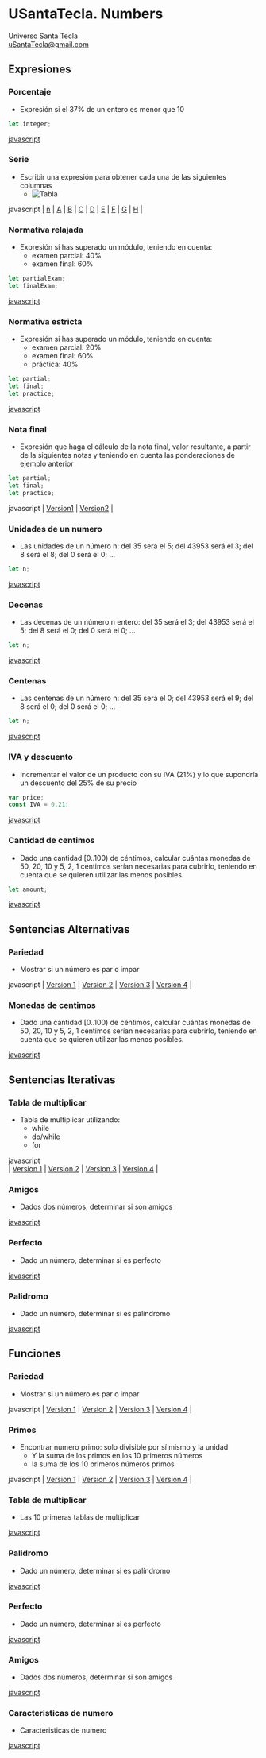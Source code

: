 # USantaTecla. Numbers
Universo Santa Tecla  
[uSantaTecla@gmail.com](mailto:uSantaTecla@gmail.com) 

## Expresiones
### Porcentaje

* Expresión si el 37% de un entero es menor que 10

```javascript
let integer;
```

[javascript](https://github.com/USantaTecla-domain-numbers/javascript/blob/master/percentage/logic.js)

### Serie

* Escribir  una expresión para obtener cada una de las siguientes columnas
   * ![Tabla](https://github.com/USantaTecla-mathematics/requirements/blob/master/docs/images/Tabla.png)

javascript
|
[n](https://github.com/USantaTecla-mathematics/javascript/blob/master/expresiones/Tabla-n/Tabla-n.js)
|
[A](https://github.com/USantaTecla-mathematics/javascript/blob/master/expresiones/Tabla-A/Tabla-A.js)
|
[B](https://github.com/USantaTecla-mathematics/javascript/blob/master/expresiones/Tabla-B/Tabla-B.js)
|
[C](https://github.com/USantaTecla-mathematics/javascript/blob/master/expresiones/Tabla-C/Tabla-C.js)
|
[D](https://github.com/USantaTecla-mathematics/javascript/blob/master/expresiones/Tabla-D/Tabla-D.js)
|
[E](https://github.com/USantaTecla-mathematics/javascript/blob/master/expresiones/Tabla-E/Tabla-E.js)
|
[F](https://github.com/USantaTecla-mathematics/javascript/blob/master/expresiones/Tabla-F/Tabla-F.js)
|
[G](https://github.com/USantaTecla-mathematics/javascript/blob/master/expresiones/Tabla-G/Tabla-G.js)
|
[H](https://github.com/USantaTecla-mathematics/javascript/blob/master/expresiones/Tabla-H/Tabla-H.js)
|

### Normativa relajada

* Expresión si has superado un módulo, teniendo en cuenta:
  * examen parcial: 40%
  * examen final: 60%

```javascript
let partialExam;
let finalExam;
```

[javascript](https://github.com/USantaTecla-mathematics/javascript/blob/master/expresiones/Aprobado%20con%20normativa%20relajada/Aprobado%20con%20normativa%20relajada.js)

### Normativa estricta

* Expresión si has superado un módulo, teniendo en cuenta:
  * examen parcial: 20%
  * examen final: 60%
  * práctica: 40%

```javascript
let partial;
let final;
let practice;
```

[javascript](https://github.com/USantaTecla-mathematics/javascript/blob/master/expresiones/Aprobado%20con%20normativa%20estricta/Aprobado%20con%20normativa%20estricta.js)

### Nota final

* Expresión que haga el cálculo de la nota final, valor resultante, a partir de la siguientes notas y teniendo en cuenta las ponderaciones de ejemplo anterior

```javascript
let partial;
let final;
let practice;
```


javascript
|
[Version1](https://github.com/USantaTecla-mathematics/javascript/blob/master/expresiones/Nota%20final.%20Version1/Nota%20final.%20Version1.js)
|
[Version2](https://github.com/USantaTecla-mathematics/javascript/blob/master/expresiones/Nota%20final.%20Version2/Nota%20final.%20Version2.js)
|

### Unidades de un numero

* Las unidades de un número n: del 35 será el 5; del 43953 será el 3; del 8 será el 8; del 0 será el 0; ...

```javascript
let n;
```

[javascript](https://github.com/USantaTecla-mathematics/javascript/blob/master/expresiones/Unidades%20de%20un%20n%C3%BAmero/Unidades%20de%20un%20numero.js)

### Decenas

* Las decenas de un número n entero: del 35 será el 3; del 43953 será el 5; del 8 será el 0; del 0 será el 0; ...

```javascript
let n;
```

[javascript](https://github.com/USantaTecla-mathematics/javascript/blob/master/expresiones/Decenas%20de%20un%20numero/Decenas%20de%20un%20numero.js)

### Centenas

* Las centenas de un número n: del 35 será el 0; del 43953 será el 9; del 8 será el 0;  del 0 será el 0; ...

```javascript
let n;
```

[javascript](https://github.com/USantaTecla-mathematics/javascript/blob/master/expresiones/Centenas%20de%20un%20n%C3%BAmero/Centenas%20de%20un%20numero.js)

### IVA y descuento

* Incrementar el valor de un producto con su IVA (21%) y lo que supondría un descuento del 25% de su precio

```javascript
var price;
const IVA = 0.21;
```

[javascript](https://github.com/USantaTecla-mathematics/javascript/blob/master/expresiones/IVA%20y%20descuento/IVA%20y%20descuento.js)

### Cantidad de centimos

* Dado una cantidad [0..100) de céntimos, calcular cuántas monedas de 50, 20, 10 y 5, 2, 1 céntimos serían necesarias para cubrirlo, teniendo en cuenta que se quieren utilizar las menos posibles.

```javascript
let amount;
```

[javascript](https://github.com/USantaTecla-mathematics/javascript/blob/master/expresiones/Cantidad%20de%20centimos%20necesarios/Cantidad%20de%20centimos%20necesarios.js)

## Sentencias Alternativas

### Pariedad

* Mostrar si un número es par o impar


javascript
|
[Version 1](https://github.com/USantaTecla-mathematics/javascript/blob/master/sentenciasAlternativas/Pariedad.%20Version1/Pariedad.%20Version1.js)
|
[Version 2](https://github.com/USantaTecla-mathematics/javascript/blob/master/sentenciasAlternativas/Pariedad.%20Version2/Pariedad.%20Version2.js)
|
[Version 3](https://github.com/USantaTecla-mathematics/javascript/blob/master/sentenciasAlternativas/Pariedad.%20Version3/Pariedad.%20Version3.js)
|
[Version 4](https://github.com/USantaTecla-mathematics/javascript/blob/master/sentenciasAlternativas/Pariedad.%20Version4/Pariedad.%20Version4.js)
|

### Monedas de centimos

* Dado una cantidad [0..100) de céntimos, calcular cuántas monedas de 50, 20, 10 y 5, 2, 1 céntimos serían necesarias para cubrirlo, teniendo en cuenta que se quieren utilizar las menos posibles.

[javascript](https://github.com/USantaTecla-mathematics/javascript/blob/master/sentenciasAlternativas/Monedas%20de%20centimos/Monedas%20de%20centimos.js)


## Sentencias Iterativas

### Tabla de multiplicar

* Tabla de multiplicar utilizando:
    * while
    * do/while
    * for


javascript    
|
[Version 1](https://github.com/USantaTecla-mathematics/javascript/blob/master/sentenciasIterativas/Tabla%20de%20multiplicar.%20Version1/Tabla%20de%20multiplicar.%20Version1.js)
|
[Version 2](https://github.com/USantaTecla-mathematics/javascript/blob/master/sentenciasIterativas/Tabla%20de%20multiplicar.%20Version2/Tabla%20de%20multiplicar.%20Version2.js)
|
[Version 3](https://github.com/USantaTecla-mathematics/javascript/blob/master/sentenciasIterativas/Tabla%20de%20multiplicar.%20Version3/Tabla%20de%20multiplicar.%20Version3.js)
|
[Version 4](https://github.com/USantaTecla-mathematics/javascript/blob/master/sentenciasIterativas/Tabla%20de%20multiplicar.%20Version4/Tabla%20de%20multiplicar.%20Version4.js)
|
### Amigos

* Dados dos números, determinar si son amigos

[javascript](https://github.com/USantaTecla-mathematics/javascript/blob/master/sentenciasIterativas/Si%20son%20amigos/Si%20son%20amigos.js)

### Perfecto

* Dado un número, determinar si es perfecto

[javascript](https://github.com/USantaTecla-mathematics/javascript/blob/master/sentenciasIterativas/Si%20es%20perfecto/Si%20es%20perfecto.js)

### Palidromo

* Dado un número, determinar si es palíndromo

[javascript](https://github.com/USantaTecla-mathematics/javascript/blob/master/sentenciasIterativas/Si%20es%20pal%C3%ADdromo/Si%20es%20palidromo.js)

## Funciones

### Pariedad

* Mostrar si un número es par o impar


javascript
|
[Version 1](https://github.com/USantaTecla-mathematics/javascript/blob/master/funciones/Pariedad.%20Version1/Pariedad.%20Version1.js)
|
[Version 2](https://github.com/USantaTecla-mathematics/javascript/blob/master/funciones/Pariedad.%20Version2/Pariedad.%20Version2.js)
|
[Version 3](https://github.com/USantaTecla-mathematics/javascript/blob/master/funciones/Pariedad.%20Version3/Pariedad.%20Version3.js)
|
[Version 4](https://github.com/USantaTecla-mathematics/javascript/blob/master/funciones/Pariedad.%20Version4/Pariedad.%20Version4.js)
|

### Primos

* Encontrar numero primo: solo divisible por sí mismo y la unidad
   * Y la suma de los primos en los 10 primeros números
   * la suma de los 10 primeros números primos


javascript
|
[Version 1](https://github.com/USantaTecla-mathematics/javascript/blob/master/funciones/Numero%20primo.%20Version1/Numero%20primo.%20Version1.js)
|
[ Version 2](https://github.com/USantaTecla-mathematics/javascript/blob/master/funciones/Numero%20primo.%20Version2/Numero%20primo.%20Version2.js)
|
[Version 3](https://github.com/USantaTecla-mathematics/javascript/blob/master/funciones/Numero%20primo.%20Version3/Numero%20primos.%20Version3.js)
|
[Version 4](https://github.com/USantaTecla-mathematics/javascript/blob/master/funciones/Numero%20primo.%20Version4/Numero%20primo.%20Version4.js)
|

### Tabla de multiplicar

* Las 10 primeras tablas de multiplicar

[javascript](https://github.com/USantaTecla-mathematics/javascript/blob/master/funciones/Tabla%20de%20multiplicar/Tabla%20de%20multiplicar.js)

### Palidromo

* Dado un número, determinar si es palíndromo

[javascript](https://github.com/USantaTecla-mathematics/javascript/blob/master/funciones/Numero%20palidromo/Numero%20palidromo.js)

### Perfecto

* Dado un número, determinar si es perfecto

[javascript](https://github.com/USantaTecla-mathematics/javascript/blob/master/funciones/Numero%20perfecto/Numero%20perfecto.js)

### Amigos

* Dados dos números, determinar si son amigos

[javascript](https://github.com/USantaTecla-mathematics/javascript/blob/master/funciones/Numero%20amigo/Numero%20amigo.js)

### Caracteristicas de numero

* Caracteristicas de numero

[javascript](https://github.com/USantaTecla-mathematics/javascript/blob/master/funciones/Caracteristicas%20de%20numero/Caracteristicas%20de%20numero.js)

